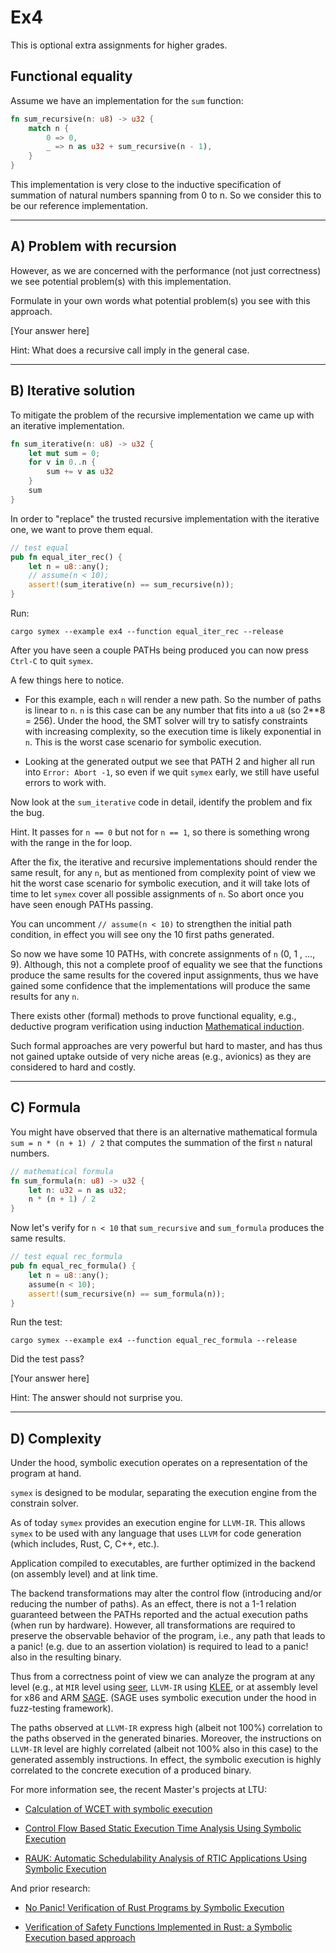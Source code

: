 # Ex4

This is optional extra assignments for higher grades.

## Functional equality

Assume we have an implementation for the `sum` function:

```rust
fn sum_recursive(n: u8) -> u32 {
    match n {
        0 => 0,
        _ => n as u32 + sum_recursive(n - 1),
    }
}
```

This implementation is very close to the inductive specification of summation of natural numbers spanning from 0 to n. So we consider this to be our reference implementation.

---

## A) Problem with recursion

However, as we are concerned with the performance (not just correctness) we see potential problem(s) with this implementation.

Formulate in your own words what potential problem(s) you see with this approach.

[Your answer here]

Hint: What does a recursive call imply in the general case.

---

## B) Iterative solution

To mitigate the problem of the recursive implementation we came up with an iterative implementation.

```rust
fn sum_iterative(n: u8) -> u32 {
    let mut sum = 0;
    for v in 0..n {
        sum += v as u32
    }
    sum
}
```

In order to "replace" the trusted recursive implementation with the iterative one, we want to prove them equal. 

```rust
// test equal
pub fn equal_iter_rec() {
    let n = u8::any();
    // assume(n < 10);
    assert!(sum_iterative(n) == sum_recursive(n));
}
```

Run:
```shell
cargo symex --example ex4 --function equal_iter_rec --release
```

After you have seen a couple PATHs being produced you can now press `Ctrl-C` to quit `symex`. 

A few things here to notice.

- For this example, each `n` will render a new path. So the number of paths is linear to `n`. `n` is this case can be any number that fits into a `u8` (so 2**8 = 256). Under the hood, the SMT solver will try to satisfy constraints with increasing complexity, so the execution time is likely exponential in `n`. This is the worst case scenario for symbolic execution.

- Looking at the generated output we see that PATH 2 and higher all run into `Error: Abort -1`, so even if we quit `symex` early, we still have useful errors to work with.

Now look at the `sum_iterative` code in detail, identify the problem and fix the bug.

Hint. It passes for `n == 0` but not for `n == 1`, so there is something wrong with the range in the for loop.

After the fix, the iterative and recursive implementations should render the same result, for any `n`, but as mentioned from complexity point of view we hit the worst case scenario for symbolic execution, and it will take lots of time to let `symex` cover all possible assignments of `n`. So abort once you have seen enough PATHs passing. 

You can uncomment `// assume(n < 10)` to strengthen the initial path condition, in effect you will see ony the 10 first paths generated.

So now we have some 10 PATHs, with concrete assignments of `n` (0, 1 , ..., 9). Although, this not a complete proof of equality we see that the functions produce the same results for the covered input assignments, thus we have gained some confidence that the implementations will produce the same results for any `n`. 

There exists other (formal) methods to prove functional equality, e.g., deductive program verification using induction [Mathematical induction](https://en.wikipedia.org/wiki/Mathematical_induction).

Such formal approaches are very powerful but hard to master, and has thus not gained uptake outside of very niche areas (e.g., avionics) as they are considered to hard and costly.

---

## C) Formula

You might have observed that there is an alternative mathematical formula `sum = n * (n + 1) / 2` that computes the summation of the first `n` natural numbers.

```rust
// mathematical formula
fn sum_formula(n: u8) -> u32 {
    let n: u32 = n as u32;
    n * (n + 1) / 2
}
```

Now let's verify for `n < 10` that `sum_recursive` and `sum_formula` produces the same results.

```rust
// test equal rec_formula
pub fn equal_rec_formula() {
    let n = u8::any();
    assume(n < 10);
    assert!(sum_recursive(n) == sum_formula(n));
}
```

Run the test:

```shell
cargo symex --example ex4 --function equal_rec_formula --release
```

Did the test pass?

[Your answer here]

Hint: The answer should not surprise you.

---

## D) Complexity

Under the hood, symbolic execution operates on a representation of the program at hand. 

`symex` is designed to be modular, separating the execution engine from the constrain solver. 

As of today `symex` provides an execution engine for `LLVM-IR`. This allows `symex` to be used with any language that uses `LLVM` for code generation (which includes, Rust, C, C++, etc.).

Application compiled to executables, are further optimized in the backend (on assembly level) and at link time.

The backend transformations may alter the control flow (introducing and/or reducing the number of paths). As an effect, there is not a 1-1 relation guaranteed between the PATHs reported and the actual execution paths (when run by hardware). However, all transformations are required to preserve the observable behavior of the program, i.e., any path that leads to a panic! (e.g. due to an assertion violation) is required to lead to a panic! also in the resulting binary.

Thus from a correctness point of view we can analyze the program at any level (e.g., at `MIR` level using [seer](https://crates.io/crates/seer), `LLVM-IR` using [KLEE](http://klee.github.io/), or at assembly level for x86 and ARM [SAGE](https://www.microsoft.com/en-us/research/publication/automated-whitebox-fuzz-testing/). (SAGE uses symbolic execution under the hood in fuzz-testing framework).

The paths observed at `LLVM-IR` express high (albeit not 100%) correlation to the paths observed in the generated binaries. Moreover, the instructions on `LLVM-IR` level are highly correlated (albeit not 100% also in this case) to the generated assembly instructions. In effect, the symbolic execution is highly correlated to the concrete execution of a produced binary.

For more information see, the recent Master's projects at LTU:

- [Calculation of WCET with symbolic execution](https://ltu.diva-portal.org/smash/record.jsf?aq2=%5B%5B%5D%5D&c=37&af=%5B%5D&searchType=LIST_LATEST&sortOrder2=title_sort_asc&query=&language=sv&pid=diva2%3A1689116&aq=%5B%5B%5D%5D&sf=all&aqe=%5B%5D&sortOrder=author_sort_asc&onlyFullText=false&noOfRows=50&dswid=-2424)

- [Control Flow Based Static Execution Time Analysis Using Symbolic Execution](http://www.diva-portal.org/smash/record.jsf?pid=diva2%3A1689154&dswid=-2622)

- [RAUK: Automatic Schedulability Analysis of RTIC Applications Using Symbolic Execution](https://ltu.diva-portal.org/smash/record.jsf?pid=diva2%3A1652205&dswid=-6163)

And prior research:

- [No Panic! Verification of Rust Programs by Symbolic Execution](http://ltu.diva-portal.org/smash/record.jsf?faces-redirect=true&aq2=%5B%5B%5D%5D&af=%5B%5D&searchType=SIMPLE&sortOrder2=title_sort_asc&query=&language=sv&pid=diva2%3A1256728&aq=%5B%5B%5D%5D&sf=all&aqe=%5B%5D&sortOrder=author_sort_asc&onlyFullText=false&noOfRows=50&dswid=1069)

- [Verification of Safety Functions Implemented in Rust: a Symbolic Execution based approach](http://ltu.diva-portal.org/smash/record.jsf?pid=diva2%3A1426544&dswid=-2583)











 



